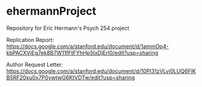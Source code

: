 # ehermannProject
Repository for Eric Hermann's Psych 254 project

Replication Report: https://docs.google.com/a/stanford.edu/document/d/1ammOp4-kbPACXViEg7ek8B7W11fFtFYhHp5IxDjErl0/edit?usp=sharing

Author Request Letter: https://docs.google.com/a/stanford.edu/document/d/10Pl31zVLvi0LUQ6FlKB5RF20xu0x7P0ywtwG6KtVDTw/edit?usp=sharing
